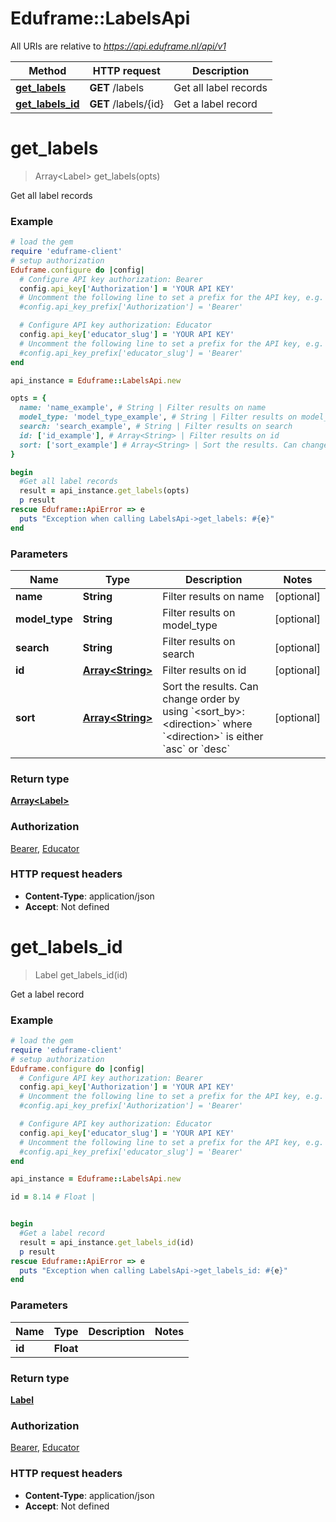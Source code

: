 # Eduframe::LabelsApi

All URIs are relative to *https://api.eduframe.nl/api/v1*

Method | HTTP request | Description
------------- | ------------- | -------------
[**get_labels**](LabelsApi.md#get_labels) | **GET** /labels | Get all label records
[**get_labels_id**](LabelsApi.md#get_labels_id) | **GET** /labels/{id} | Get a label record


# **get_labels**
> Array&lt;Label&gt; get_labels(opts)

Get all label records



### Example
```ruby
# load the gem
require 'eduframe-client'
# setup authorization
Eduframe.configure do |config|
  # Configure API key authorization: Bearer
  config.api_key['Authorization'] = 'YOUR API KEY'
  # Uncomment the following line to set a prefix for the API key, e.g. 'Bearer' (defaults to nil)
  #config.api_key_prefix['Authorization'] = 'Bearer'

  # Configure API key authorization: Educator
  config.api_key['educator_slug'] = 'YOUR API KEY'
  # Uncomment the following line to set a prefix for the API key, e.g. 'Bearer' (defaults to nil)
  #config.api_key_prefix['educator_slug'] = 'Bearer'
end

api_instance = Eduframe::LabelsApi.new

opts = { 
  name: 'name_example', # String | Filter results on name
  model_type: 'model_type_example', # String | Filter results on model_type
  search: 'search_example', # String | Filter results on search
  id: ['id_example'], # Array<String> | Filter results on id
  sort: ['sort_example'] # Array<String> | Sort the results. Can change order by using `<sort_by>:<direction>` where `<direction>` is either `asc` or `desc`
}

begin
  #Get all label records
  result = api_instance.get_labels(opts)
  p result
rescue Eduframe::ApiError => e
  puts "Exception when calling LabelsApi->get_labels: #{e}"
end
```

### Parameters

Name | Type | Description  | Notes
------------- | ------------- | ------------- | -------------
 **name** | **String**| Filter results on name | [optional] 
 **model_type** | **String**| Filter results on model_type | [optional] 
 **search** | **String**| Filter results on search | [optional] 
 **id** | [**Array&lt;String&gt;**](String.md)| Filter results on id | [optional] 
 **sort** | [**Array&lt;String&gt;**](String.md)| Sort the results. Can change order by using &#x60;&lt;sort_by&gt;:&lt;direction&gt;&#x60; where &#x60;&lt;direction&gt;&#x60; is either &#x60;asc&#x60; or &#x60;desc&#x60; | [optional] 

### Return type

[**Array&lt;Label&gt;**](Label.md)

### Authorization

[Bearer](../README.md#Bearer), [Educator](../README.md#Educator)

### HTTP request headers

 - **Content-Type**: application/json
 - **Accept**: Not defined



# **get_labels_id**
> Label get_labels_id(id)

Get a label record



### Example
```ruby
# load the gem
require 'eduframe-client'
# setup authorization
Eduframe.configure do |config|
  # Configure API key authorization: Bearer
  config.api_key['Authorization'] = 'YOUR API KEY'
  # Uncomment the following line to set a prefix for the API key, e.g. 'Bearer' (defaults to nil)
  #config.api_key_prefix['Authorization'] = 'Bearer'

  # Configure API key authorization: Educator
  config.api_key['educator_slug'] = 'YOUR API KEY'
  # Uncomment the following line to set a prefix for the API key, e.g. 'Bearer' (defaults to nil)
  #config.api_key_prefix['educator_slug'] = 'Bearer'
end

api_instance = Eduframe::LabelsApi.new

id = 8.14 # Float | 


begin
  #Get a label record
  result = api_instance.get_labels_id(id)
  p result
rescue Eduframe::ApiError => e
  puts "Exception when calling LabelsApi->get_labels_id: #{e}"
end
```

### Parameters

Name | Type | Description  | Notes
------------- | ------------- | ------------- | -------------
 **id** | **Float**|  | 

### Return type

[**Label**](Label.md)

### Authorization

[Bearer](../README.md#Bearer), [Educator](../README.md#Educator)

### HTTP request headers

 - **Content-Type**: application/json
 - **Accept**: Not defined



